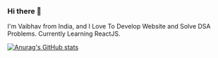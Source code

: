 ### Hi there 👋

I'm Vaibhav from India, and I Love To Develop Website and Solve DSA Problems.
Currently Learning ReactJS.

[![Anurag's GitHub stats](https://github-readme-stats.vercel.app/api?username=PawarVaibhav446)](https://github.com/anuraghazra/github-readme-stats)
